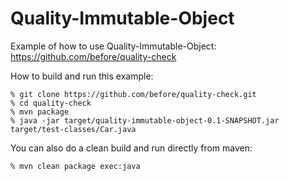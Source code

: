 Quality-Immutable-Object
========================

Example of how to use Quality-Immutable-Object: https://github.com/before/quality-check

How to build and run this example:

    % git clone https://github.com/before/quality-check.git
    % cd quality-check
    % mvn package
    % java -jar target/quality-immutable-object-0.1-SNAPSHOT.jar target/test-classes/Car.java

You can also do a clean build and run directly from maven:

    % mvn clean package exec:java
